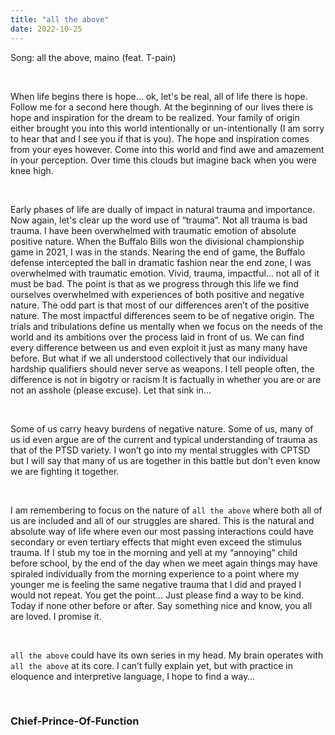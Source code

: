```yaml
---
title: "all the above"
date: 2022-10-25
---
```


Song: all the above, maino (feat. T-pain)

<br>

When life begins there is hope… ok, let's be real, all of life there is hope. Follow me for a second here though. At the beginning of our lives there is hope and inspiration for the dream to be realized. Your family of origin either brought you into this world intentionally or un-intentionally (I am sorry to hear that and I see you if that is you). The hope and inspiration comes from your eyes however. Come into this world and find awe and amazement in your perception. Over time this clouds but imagine back when you were knee high.

<br>

Early phases of life are dually of impact in natural trauma and importance. Now again, let's clear up the word use of “trauma”. Not all trauma is bad trauma. I have been overwhelmed with traumatic emotion of absolute positive nature. When the Buffalo Bills won the divisional championship game in 2021, I was in the stands. Nearing the end of game, the Buffalo defense intercepted the ball in dramatic fashion near the end zone, I was overwhelmed with traumatic emotion. Vivid, trauma, impactful… not all of it must be bad. The point is that as we progress through this life we find ourselves overwhelmed with experiences of both positive and negative nature. The odd part is that most of our differences aren’t of the positive nature. The most impactful differences seem to be of negative origin. The trials and tribulations define us mentally when we focus on the needs of the world and its ambitions over the process laid in front of us. We can find every difference between us and even exploit it just as many many have before. But what if we all understood collectively that our individual hardship qualifiers should never serve as weapons. I tell people often, the difference is not in bigotry or racism It is factually in whether you are or are not an asshole (please excuse). Let that sink in...

<br>

Some of us carry heavy burdens of negative nature. Some of us, many of us id even argue are of the current and typical understanding of trauma as that of the PTSD variety. I won’t go into my mental struggles with CPTSD but I will say that many of us are together in this battle but don't even know we are fighting it together.

<br>

I am remembering to focus on the nature of ```all the above``` where both all of us are included and all of our struggles are shared. This is the natural and absolute way of life where even our most passing interactions could have secondary or even tertiary effects that might even exceed the stimulus trauma. If I stub my toe in the morning and yell at my “annoying” child before school, by the end of the day when we meet again things may have spiraled individually from the morning experience to a point where my younger me is feeling the same negative trauma that I did and prayed I would not repeat. You get the point… Just please find a way to be kind. Today if none other before or after. Say something nice and know, you all are loved. I promise it.

<br>

```all the above``` could have its own series in my head. My brain operates with ```all the above``` at its core. I can’t fully explain yet, but with practice in eloquence and interpretive language, I hope to find a way…

<br>

### Chief-Prince-Of-Function
